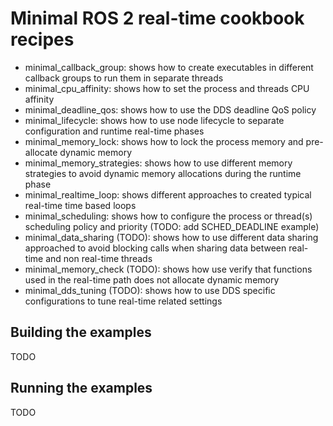 # Minimal ROS 2 real-time cookbook recipes

* minimal_callback_group: shows how to create executables in different callback groups to run
 them in separate threads
* minimal_cpu_affinity: shows how to set the process and threads CPU affinity
* minimal_deadline_qos: shows how to use the DDS deadline QoS policy
* minimal_lifecycle: shows how to use node lifecycle to separate configuration and runtime
 real-time phases
* minimal_memory_lock: shows how to lock the process memory and pre-allocate dynamic memory
* minimal_memory_strategies: shows how to use different memory strategies to avoid dynamic memory
 allocations during the runtime phase
* minimal_realtime_loop: shows different approaches to created typical real-time time based loops
* minimal_scheduling: shows how to configure the process or thread(s) scheduling policy and
 priority (TODO: add SCHED_DEADLINE example)
* minimal_data_sharing (TODO): shows how to use different data sharing approached to avoid
 blocking calls when sharing data between real-time and non real-time threads 
* minimal_memory_check (TODO): shows how use verify that functions used in the real-time path
 does not allocate dynamic memory
* minimal_dds_tuning (TODO): shows how to use DDS specific configurations to tune real-time
 related settings

## Building the examples

TODO

## Running the examples

TODO

